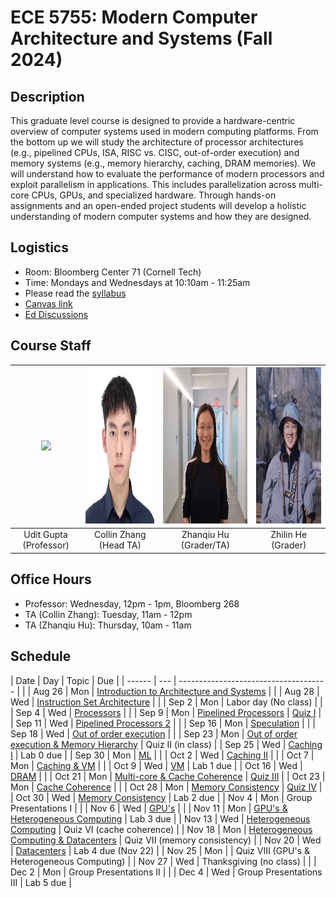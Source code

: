 # ECE 5755: Modern Computer Architecture and Systems (Fall 2024)


## Description

This graduate level course is designed to provide a hardware-centric overview
of computer systems used in modern computing platforms. From the bottom up we
will study the architecture of processor architectures (e.g., pipelined CPUs,
ISA, RISC vs. CISC, out-of-order execution) and memory systems (e.g., memory
hierarchy, caching, DRAM memories). We will understand how to evaluate the
performance of modern processors and exploit parallelism in applications. This
includes parallelization across multi-core CPUs, GPUs, and specialized
hardware. Through hands-on assignments and an open-ended project students will
develop a holistic understanding of modern computer systems and how they are
designed.

## Logistics

- Room: Bloomberg Center 71 (Cornell Tech)
- Time: Mondays and Wednesdays at 10:10am - 11:25am
- Please read the [syllabus](https://docs.google.com/document/d/1KOVxBbWcwsVbuoAC8NWIuc9fU-NF-6CvPUplaWrgDVk/edit)
- [Canvas link](https://canvas.cornell.edu/courses/67788)
- [Ed Discussions](https://edstem.org/us/join/uHMmF9)

## Course Staff


| <img src="https://ugupta.com/assets/images/uditgupta.jpeg" height="250"> | <img src="assets/images/collin.jpeg" height="250"> | <img src="assets/images/ZhanqiuHu.jpeg" height="250"> | <img src="assets/images/ZhilinHe.jpeg" height="250"> |
| :-------------:                                                          | :-------------:                                    | :-------------:                                       | :------------: |
| Udit Gupta (Professor)                                                   | Collin Zhang (Head TA)                             | Zhanqiu Hu (Grader/TA)                                | Zhilin He (Grader) |


## Office Hours

- Professor: Wednesday, 12pm - 1pm, Bloomberg 268
- TA (Collin Zhang): Tuesday, 11am - 12pm
- TA (Zhanqiu Hu): Thursday, 10am - 11am

## Schedule

| Date   | Day | Topic                                                                                                                                                                                   | Due                                                                                                                 |
| ------ | --- | -------------------------------------                                                                                                                                                   |                                                                                                                     |
| Aug 26 | Mon | [Introduction to Architecture and Systems](https://docs.google.com/presentation/d/1C7ipAEQI2Jd8PVvROCqXL_wisniyxAa9/edit?usp=drive_link&ouid=103169723489519509705&rtpof=true&sd=true)  |                                                                                                                     |
| Aug 28 | Wed | [Instruction Set Architecture](https://docs.google.com/presentation/d/1W8znJ-litE9ozRRCUYS4QVWf6OcQ0qu2/edit?usp=drive_link&ouid=103169723489519509705&rtpof=true&sd=true)              |                                                                                                                     |
| Sep 2  | Mon | Labor day (No class)                                                                                                                                                                    |                                                                                                                     |
| Sep 4  | Wed | [Processors](https://docs.google.com/presentation/d/1nCmCjAGrhryLLPhwOlQpPuhjMAoNMRRz/edit?usp=drive_link&ouid=103169723489519509705&rtpof=true&sd=true)                                |                                                                                                                     |
| Sep 9  | Mon | [Pipelined Processors](https://docs.google.com/presentation/d/1al7hMZz0tXEaQDfXR1FECcxqzErQbNeT/edit#slide=id.p58)                                                                      | [Quiz I](https://docs.google.com/presentation/d/1MdExRuPRSrTruy7vzI6CKvMfyTNEMKMlZ4YSqaovHyA/edit?usp=drive_link)   |
| Sep 11 | Wed | [Pipelined Processors 2](https://docs.google.com/presentation/d/1KD1dj9dybmVeH_4elcvg4nHF5mrnbr25/edit?usp=drive_link&ouid=103169723489519509705&rtpof=true&sd=true)                    |                                                                                                                     |
| Sep 16 | Mon | [Speculation](https://docs.google.com/presentation/d/1Jtd-ohnEG4CAPApaHmHSPUEyMkGJ7iPi/edit?usp=drive_link&ouid=103169723489519509705&rtpof=true&sd=true)                               |                                                                                                                     |
| Sep 18 | Wed | [Out of order execution](https://docs.google.com/presentation/d/1yCgWcP-ZUsDigPlKIQJgviYPy4ZlL5Qp/edit?usp=drive_link&ouid=103169723489519509705&rtpof=true&sd=true)                    |                                                                                                                     |
| Sep 23 | Mon | [Out of order execution & Memory Hierarchy](https://docs.google.com/presentation/d/1s07BapSqa3waeBbzPWq3NvF4NXqcbyHw/edit?usp=drive_link&ouid=103169723489519509705&rtpof=true&sd=true) | Quiz II (in class)                                                                                                  |
| Sep 25 | Wed | [Caching I](https://docs.google.com/presentation/d/1RrKjOp3M6KafUdwQyb0ayD8Ho1i9IKn1/edit?usp=drive_link&ouid=103169723489519509705&rtpof=true&sd=true)                                 | Lab 0 due                                                                                                           |
| Sep 30 | Mon | [ML](https://docs.google.com/presentation/d/1Q9HGtqsPc31yu6OLhyoGsa98piqoaGb7/edit?usp=drive_link&ouid=103169723489519509705&rtpof=true&sd=true)                                        |                                                                                                                     |
| Oct 2  | Wed | [Caching II](https://docs.google.com/presentation/d/1d1WE-nslGraedFn3HXo0F37AW6fbU193/edit?usp=drive_link&ouid=103169723489519509705&rtpof=true&sd=true)                                |                                                                                                                     |
| Oct 7  | Mon | [Caching & VM](https://docs.google.com/presentation/d/1v1Q0XA57e0iwf81ti0r7_tMDx4Y5K5Cz/edit?usp=drive_link&ouid=103169723489519509705&rtpof=true&sd=true)                              |                                                                                                                     |
| Oct 9  | Wed | [VM](https://docs.google.com/presentation/d/1ezUljYiQOBxM-VABAjbpqcaFskQeVQh8/edit?usp=drive_link&ouid=103169723489519509705&rtpof=true&sd=true)                                        | Lab 1 due                                                                                                           |
| Oct 16 | Wed | [DRAM](https://docs.google.com/presentation/d/19EMfCucakbwRrpBrMDs8d7pPUeHaQUnn/edit?usp=drive_link&ouid=103169723489519509705&rtpof=true&sd=true)                                      |                                                                                                                     |
| Oct 21 | Mon | [Multi-core & Cache Coherence](https://docs.google.com/presentation/d/1QyL0vPbJHLrjOhZqoycpmQu7FzKDKxtZ/edit?usp=drive_link&ouid=103169723489519509705&rtpof=true&sd=true)              | [Quiz III](https://docs.google.com/presentation/d/18O1n3kxdlLwx8rcQiieBTy7HPwGfCrMVzohHbyQIPFc/edit?usp=drive_link) |
| Oct 23 | Mon | [Cache Coherence](https://docs.google.com/presentation/d/17vv7k5zpBUzVt1cxX7YIyE__UfgwNIiL/edit?usp=drive_link&ouid=103169723489519509705&rtpof=true&sd=true)                           |                                                                                                                     |
| Oct 28 | Mon | [Memory Consistency](https://docs.google.com/presentation/d/1RkCTm_n4-0evBudt0jDAl3pyWBO9pygT/edit?usp=drive_link&ouid=103169723489519509705&rtpof=true&sd=true)                        | [Quiz IV](https://docs.google.com/presentation/d/1QRXQF-2QTUwsveuSnZBkZPTecUYM1jmQG5prNTgRwto/edit#slide=id.p)      |
| Oct 30 | Wed | [Memory Consistency](https://docs.google.com/presentation/d/14gcD_hg64XyAoE88t_4r4CY-0wWkBk55/edit?usp=drive_link&ouid=103169723489519509705&rtpof=true&sd=true)                        | Lab 2 due                                                                                                           |
| Nov 4  | Mon | Group Presentations I                                                                                                                                                                   |                                                                                                                     |
| Nov 6  | Wed | [GPU's](https://docs.google.com/presentation/d/1BYm7-n_UCBPAqlPf4P4odnYtQeQ1v17o/edit?usp=drive_link&ouid=103169723489519509705&rtpof=true&sd=true)                                     |                                                                                                                     |
| Nov 11 | Mon | [GPU's & Heterogeneous Computing](https://docs.google.com/presentation/d/13smxDPULD6XkznoOXYCSXQumA5YjLBks/edit?usp=drive_link&ouid=103169723489519509705&rtpof=true&sd=true)           | Lab 3 due                                                                                                           |
| Nov 13 | Wed | [Heterogeneous Computing](https://drive.google.com/file/d/1fXtZ8GpKftEzeVQl3fQ0v91a6kHjP4sX/view?usp=drive_link)                                                                        | Quiz VI (cache coherence)                                                                                           |
| Nov 18 | Mon | [Heterogeneous Computing & Datacenters](https://drive.google.com/file/d/14IE0b4o1QRSdj4IH_Wtvtq1VMF264XTN/view?usp=drive_link)                                                                        | Quiz VII (memory consistency)                                                                                           |
| Nov 20 | Wed | [Datacenters](https://docs.google.com/presentation/d/12o0Ih1fwEFCgXA1eo7q41gTDqTCM9GGK/edit?usp=drive_link&ouid=103169723489519509705&rtpof=true&sd=true)                                                                                                                                                                                        | Lab 4 due (Nov 22)                                                                                                  |
| Nov 25 | Mon |                                                                                                                                                                                         | Quiz VIII (GPU's & Heterogeneous Computing)                                                                                                   |
| Nov 27 | Wed | Thanksgiving (no class)                                                                                                                                                                 |                                                                                                                     |
| Dec 2  | Mon | Group Presentations II                                                                                                                                                                  |                                                                                                                     |
| Dec 4  | Wed | Group Presentations III                                                                                                                                                                 | Lab 5 due                                                                                                           |

